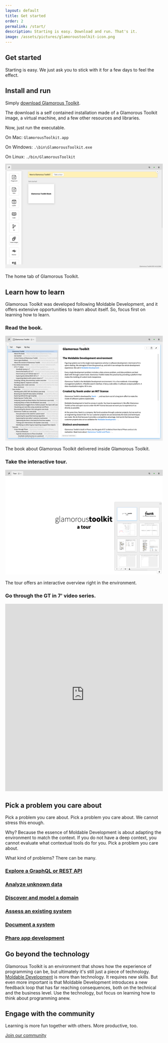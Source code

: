 ```yaml
---
layout: default
title: Get started
order: 2
permalink: /start/
description: Starting is easy. Download and run. That's it.
image: /assets/pictures/glamoroustoolkit-icon.png
---
```


<section id="getstarted">
  <div class="container pt-5 pb-5 jumbotron-small">
    <div class="row">
      <div class="col-lg-6">
        <h1>Get started</h1>
        <p class="lead">Starting is easy. We just ask you to stick with it for a few days to feel the effect.</p>
      </div>
    </div>
    <div class="row padding-top-medium">
      <div class="col-lg-6">
        <h2>Install and run</h2>
      </div>
    </div>
    <div class="row">
      <div class="col-lg-6"> 
        <p class="lead">
          Simply <a href="/download" class="btn btn-lg btn-primary">download Glamorous Toolkit</a>.
        </p>
        <p class="lead">
          The download is a self contained installation made of a Glamorous Toolkit image, a virtual machine, and a few other resources and libraries.
        </p>
        <p class="lead">
          Now, just run the executable.
        </p>
        <p>On Mac: <code class="small">GlamorousToolkit.app</code></p>
        <p>On Windows: <code class="small">.\bin\GlamorousToolkit.exe</code></p>
        <p>On Linux: <code class="small">./bin/GlamorousToolkit</code></p>
      </div>
      <div class="col-lg-6">
        <div class="sample">
          <img class="sample" src="/assets/pictures/gt-start-home.png"/>
          <div class="picture-caption">
            <p>The home tab of Glamorous Toolkit.</p>
          </div>
        </div>
      </div>
    </div>
    <div class="row padding-top-medium">
      <div class="col-lg-6"> 
        <h2>Learn how to learn</h2>
        <p class="lead">Glamorous Toolkit was developed following Moldable Development, and it offers extensive opportunities to learn about itself. So, focus first on learning how to learn.</p>
      </div>
    </div>
    <div class="row">
      <div class="col-lg-6">
        <h3>Read the book.</h3>
        <div class="sample">
          <img  src="/assets/pictures/gt-start-book.png"/>
          <div class="picture-caption">
            <p>The book about Glamorous Toolkit delivered inside Glamorous Toolkit.</p>
          </div>
        </div>
      </div>
      <div class="col-lg-6">
        <h3>Take the interactive tour.</h3>
        <div class="sample">
          <img  src="/assets/pictures/gt-start-tour.png"/>
          <div class="picture-caption">
            <p>The tour offers an interactive overview right in the environment.</p>
          </div>
        </div>
      </div>
    </div>
    <div class="row">
      <div class="col-lg-12">
        <h3>Go through the GT in 7' video series.</h3>
        <div>
                <iframe width="100%" height="600" src="https://www.youtube-nocookie.com/embed/videoseries?list=PLfrs5bwLJOoAaHvQGSLeKpHWmFuZXPUTJ" title="YouTube video player" frameborder="0" allow="accelerometer; autoplay; clipboard-write; encrypted-media; gyroscope; picture-in-picture; web-share" allowfullscreen></iframe>
        </div>
      </div>
    </div>
    <div class="row padding-top-medium">
      <div class="col-lg-12">
        <h2>Pick a problem you care about</h2>
        <p class="lead">Pick a problem you care about. Pick a problem you care about. We cannot stress this enough.</p>
        <p class="lead">Why? Because the essence of Moldable Development is about adapting the environment to match the context. If you do not have a deep context, you cannot evaluate what contextual tools do for you. Pick a problem you care about.</p>
        <p class="lead">What kind of problems? There can be many.</p>
      </div>
    </div>
    <div class="row">
      <div class="col-lg-4">
        <h3><a href="/docs/api-exploration" class="btn btn-block btn-default">Explore a GraphQL or REST API</a></h3>
      </div>
      <div class="col-lg-4">
        <h3><a href="/docs/data-exploration" class="btn btn-block btn-default">Analyze unknown data</a></h3>
      </div>
      <div class="col-lg-4">
        <h3><a href="/docs/domain-discovery" class="btn btn-block btn-default">Discover and model a domain</a></h3>
      </div>
      <div class="col-lg-4">
        <h3><a href="/docs/software-assessment" class="btn btn-block btn-default">Assess an existing system</a></h3>
      </div>
      <div class="col-lg-4">
        <h3><a href="/docs/pharo-dev" class="btn btn-block btn-default">Document a system</a></h3>
      </div>
      <div class="col-lg-4">
        <h3><a href="/docs/pharo-dev" class="btn btn-block btn-default">Pharo app development</a></h3>
      </div>
    </div>
    <div class="row padding-top-medium">
      <div class="col-lg-8">
        <h2>Go beyond the technology</h2>
        <p class="lead">Glamorous Toolkit is an environment that shows how the experience of programming can be, but ultimately it's still just a piece of technology. <a href="/docs/moldable" class="btn btn-lg btn-default">Moldable Development</a> is more than technology. It requires new skills. But even more important is that Moldable Development introduces a new feedback loop that has far reaching consequences, both on the technical and the business level. Use the technology, but focus on learning how to think about programming anew.</p>
      </div>
    </div>
    <div class="row padding-top-medium padding-bottom-large">
      <div class="col-lg-8">
        <h2>Engage with the community</h2>
        <p class="lead">Learning is more fun together with others. More productive, too.</p>
        <p class="lead"><a href="/contact" class="btn btn-lg btn-primary">Join our community</a></p>
      </div>
    </div>
  </div>

</section>

